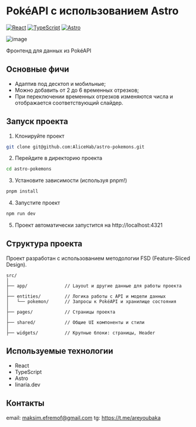 # PokéAPI с использованием Astro

[![React](https://img.shields.io/badge/react-%2320232a.svg?style=for-the-badge&logo=react&logoColor=%2361DAFB)](https://react.dev/)
[![TypeScript](https://img.shields.io/badge/typescript-%23007ACC.svg?style=for-the-badge&logo=typescript&logoColor=white)](https://www.typescriptlang.org/)
[![Astro](https://img.shields.io/badge/Astro-BC52EE?logo=astro&logoColor=fff&style=for-the-badge)](https://astro.build/)

![image](https://i.ibb.co/d4npMn1X/1920.png)

Фронтенд для данных из PokéAPI

## Основные фичи

- Адаптив под десктоп и мобильные;
- Можно добавить от 2 до 6 временных отрезков;
- При переключении временных отрезков изменяются числа и отображается соответствующий слайдер.

## Запуск проекта

1. Клонируйте проект

```bash
git clone git@github.com:AliceHab/astro-pokemons.git
```

2. Перейдите в директорию проекта

```bash
cd astro-pokemons
```

3. Установите зависимости (используя pnpm!)

```bash
pnpm install
```

4. Запустите проект

```bash
npm run dev
```

5. Проект автоматически запустится на http://localhost:4321

## Структура проекта

Проект разработан с использованием методологии FSD (Feature-Sliced Design).

```
src/
│
├── app/              // Layout и другие данные для работы проекта
│
├── entities/         // Логика работы с API и модели данных
│   └── pokemon/      // Запросы к PokéAPI и хранилище состояния
│
├── pages/            // Страницы проекта
│
├── shared/           // Общие UI компоненты и стили
│
├── widgets/          // Крупные блоки: страницы, Header
```

## Используемые технологии

- React
- TypeScript
- Astro
- linaria.dev

## Контакты

email: maksim.efremof@gmail.com
tg: https://t.me/areyoubaka
